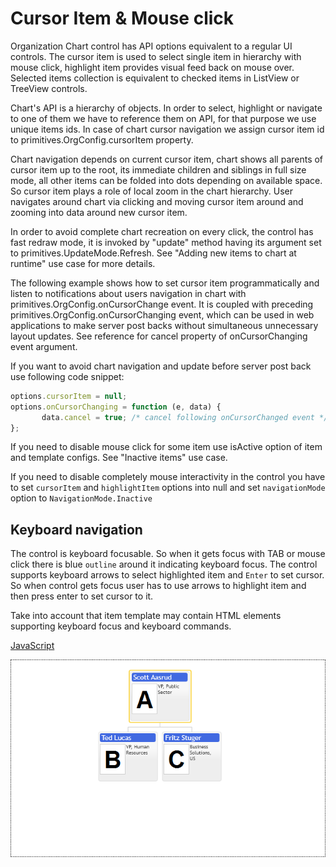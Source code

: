 # Cursor Item & Mouse click
Organization Chart control has API options equivalent to a regular UI controls. The cursor item is used to select single item in hierarchy with mouse click, highlight item provides visual feed back on mouse over. Selected items collection is equivalent to checked items in ListView or TreeView controls.  

Chart's API is a hierarchy of objects. In order to select, highlight or navigate to one of them we have to reference them on API, for that purpose we use unique items ids.  In case of chart cursor navigation we assign cursor item id to primitives.OrgConfig.cursorItem property.  

Chart navigation depends on current cursor item, chart shows all parents of cursor item up to the root, its immediate children and siblings in full size mode, all other items can be folded into dots depending on available space. So cursor item plays a role of local zoom in the chart hierarchy. User navigates around chart via clicking and moving cursor item around and zooming into data around new cursor item.  

In order to avoid complete chart recreation on every click, the control has fast redraw mode, it is invoked by "update" method having its argument set to primitives.UpdateMode.Refresh. See "Adding new items to chart at runtime" use case for more details.  

The following example shows how to set cursor item programmatically and listen to notifications about users navigation in chart with primitives.OrgConfig.onCursorChange event. It is coupled with preceding primitives.OrgConfig.onCursorChanging event, which can be used in web applications to make server post backs without simultaneous unnecessary layout updates. See reference for cancel property of onCursorChanging event argument.  

If you want to avoid chart navigation and update before server post back use following code snippet:  


```JavaScript
options.cursorItem = null;
options.onCursorChanging = function (e, data) {
       data.cancel = true; /* cancel following onCursorChanged event */
};
```

If you need to disable mouse click for some item use isActive option of item and template configs. See "Inactive items" use case.  

If you need to disable completely mouse interactivity in the control you have to set `cursorItem` and `highlightItem` options into null and set `navigationMode` option to `NavigationMode.Inactive`  

## Keyboard navigation
The control is keyboard focusable. So when it gets focus with TAB or mouse click there is blue `outline` around it indicating keyboard focus. The control supports keyboard arrows to select highlighted item and `Enter` to set cursor. So when control gets focus user has to use arrows to highlight item and then press enter to set cursor to it.  

Take into account that item template may contain HTML elements supporting keyboard focus and keyboard commands.  

[JavaScript](javascript.controls/CaseSelectingCursorItem.html)

![Screenshot](javascript.controls/__image_snapshots__/CaseSelectingCursorItem-snap.png)